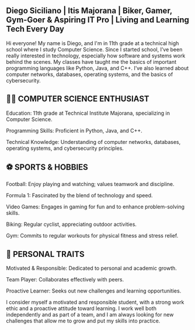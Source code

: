 ## Diego Siciliano | Itis Majorana | Biker, Gamer, Gym-Goer & Aspiring IT Pro | Living and Learning Tech Every Day

Hi everyone! My name is Diego, and I'm in 11th grade at a technical high school where I study Computer Science. Since I started school, I’ve been really interested in technology, especially how software and systems work behind the scenes. My classes have taught me the basics of important programming languages like Python, Java, and C++. I’ve also learned about computer networks, databases, operating systems, and the basics of cybersecurity.

## 👨‍💻 COMPUTER SCIENCE ENTHUSIAST
Education: 11th grade at Technical Institute Majorana, specializing in Computer Science.

Programming Skills: Proficient in Python, Java, and C++.

Technical Knowledge: Understanding of computer networks, databases, operating systems, and cybersecurity principles.


## ⚽ SPORTS & HOBBIES
Football: Enjoy playing and watching; values teamwork and discipline.

Formula 1: Fascinated by the blend of technology and speed.

Video Games: Engages in gaming for fun and to enhance problem-solving skills.

Biking: Regular cyclist, appreciating outdoor activities.

Gym: Commits to regular workouts for physical fitness and stress relief.


## 🧠 PERSONAL TRAITS
Motivated & Responsible: Dedicated to personal and academic growth.

Team Player: Collaborates effectively with peers.

Proactive Learner: Seeks out new challenges and learning opportunities.



I consider myself a motivated and responsible student, with a strong work ethic and a proactive attitude toward learning. I work well both independently and as part of a team, and I am always looking for new challenges that allow me to grow and put my skills into practice.


